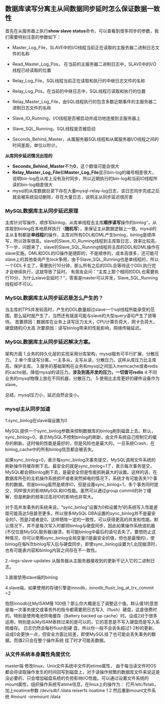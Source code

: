 ## 数据库读写分离主从间数据同步延时怎么保证数据一致性

首先在从服务器上执行**show slave status**命令，可以查看到很多同步的参数，我们需要特别注意的参数如下：

* Master_Log_File，SLAVE中的I/O线程当前正在读取的主服务器二进制日志文件的名称

* Read_Master_Log_Pos， 在当前的主服务器二进制日志中，SLAVE中的I/O线程已经读取的位置

* Relay_Log_File，SQL线程当前正在读取和执行的中继日志文件的名称

* Relay_Log_Pos，在当前的中继日志中，SQL线程已读取和执行的位置

* Relay_Master_Log_File，由SQL线程执行的包含多数近期事件的主服务器二进制日志文件的名称

* Slave_IO_Running，I/O线程是否被启动并成功地连接到主服务器上

* Slave_SQL_Running，SQL线程是否被启动

* Seconds_Behind_Master，从属服务器SQL线程和从属服务器I/O线程之间的时间差距，单位以秒计。

**从库同步延迟情况出现的**

* **Seconds_Behind_Master**不为**0**，这个数值可能会很大
* **Relay_Master_Log_File**和**Master_Log_File**显示bin-log的编号相差很大，说明bin-log在从库上没有及时同步，所以近期执行的bin-log和当前IO线程所读的bin-log相差很大
* mysql的从库数据目录下存在大量mysql-relay-log日志，该日志同步完成之后就会被系统自动删除，存在大量日志，说明主从同步延迟很厉害

### MySQL数据库主从同步延迟原理

主库针对写操作，顺序写binlog，从库单线程去主库**顺序读写**操作的binlog”，从库取到binlog在本地原样执行（**随机写**），来保证主从数据逻辑上一致。mysql的主从复制都是**单线程**的操作，主库对所有DDL和DML产生binlog，binlog是顺序写，所以效率很高。slave的Slave_IO_Running线程到主库取日志，效率比较高，下一步，问题来了，slave的Slave_SQL_Running线程将主库的DDL和DML操作在slave实施。DML和DDL的IO操作是随即的，不是顺序的，成本高很多，还可能可slave上的其他查询产生lock争用，由于Slave_SQL_Running也是单线程的，所以一个DDL卡主了，需要执行10分钟，那么所有之后的DDL会等待这个DDL执行完才会继续执行，这就导致了延时。
有朋友会问：“主库上那个相同的DDL也需要执行10分，为什么slave会延时？”，答案是master可以并发，Slave_SQL_Running线程却不可以。

### MySQL数据库主从同步延迟是怎么产生的？

当主库的TPS并发较高时，产生的DDL数量超过slave一个sql线程所能承受的范围，那么延时就产生了，当然还有就是可能与slave的大型query语句产生了锁等待。
首要原因：数据库在业务上读写压力太大，CPU计算负荷大，网卡负荷大，硬盘随机IO太高
次要原因：读写binlog带来的性能影响，网络传输延迟。

### MySQL数据库主从同步延迟解决方案。

架构方面
1.业务的持久化层的实现采用分库架构，mysql服务可平行扩展，分散压力。
2.单个库读写分离，一主多从，主写从读，分散压力。这样从库压力比主库高，保护主库。
3.服务的基础架构在业务和mysql之间加入memcache或者redis的cache层。降低mysql的读压力。**涉及到高并发的压力，一切皆可redis**
4.不同业务的mysql物理上放在不同机器，分散压力。
5.使用比主库更好的硬件设备作为slave。

总结，mysql压力小，延迟自然会变小。

### mysql主从同步加速

1.sync_binlog在slave端设置为0

  MySQL提供一个sync_binlog参数来控制数据库的binlog刷到磁盘上去。默认，sync_binlog=0，表示MySQL不控制binlog的刷新，由文件系统自己控制它的缓存的刷新。这时候的性能是最好的，但是风险也是最大的。一旦系统Crash，在binlog_cache中的所有binlog信息都会被丢失。
  
  如果sync_binlog>0，表示每sync_binlog次事务提交，MySQL调用文件系统的刷新操作将缓存刷下去。最安全的就是sync_binlog=1了，表示每次事务提交，MySQL都会把binlog刷下去，是最安全但是性能损耗最大的设置。这样的话，在数据库所在的主机操作系统损坏或者突然掉电的情况下，系统才有可能丢失1个事务的数据。但是binlog虽然是顺序IO，但是设置sync_binlog=1，多个事务同时提交，同样很大的影响MySQL和IO性能。虽然可以通过group commit的补丁缓解，但是刷新的频率过高对IO的影响也非常大。
  
  对于高并发事务的系统来说，“sync_binlog”设置为0和设置为1的系统写入性能差距可能高达5倍甚至更多。所以很多MySQL DBA设置的sync_binlog并不是最安全的1，而是2或者是0。这样牺牲一定的一致性，可以获得更高的并发和性能。默认情况下，并不是每次写入时都将binlog与硬盘同步。因此如果操作系统或机器(不仅仅是MySQL服务器)崩溃，有可能binlog中最后的语句丢失了。要想防止这种情况，你可以使用sync_binlog全局变量(1是最安全的值，但也是最慢的)，使binlog在每N次binlog写入后与硬盘同步。即使sync_binlog设置为1,出现崩溃时，也有可能表内容和binlog内容之间存在不一致性。

2.–logs-slave-updates 从服务器从主服务器接收到的更新不记入它的二进制日志。

3.直接禁用slave端的binlog

4.slave端，如果使用的存储引擎是innodb，innodb_flush_log_at_trx_commit =2

  抱怨Innodb比MyISAM慢 100倍？那么你大概是忘了调整这个值。默认值1的意思是每一次事务提交或事务外的指令都需要把日志写入（flush）硬盘，这是很费时的。特别是使用电池供电缓存（Battery backed up cache）时。设成2对于很多运用，特别是从MyISAM表转过来的是可以的，它的意思是不写入硬盘而是写入系统缓存。
日志仍然会每秒flush到硬 盘，所以你一般不会丢失超过1-2秒的更新。设成0会更快一点，但安全方面比较差，即使MySQL挂了也可能会丢失事务的数据。而值2只会在整个操作系统 挂了时才可能丢数据。

### 从文件系统本身属性角度优化
master端
修改linux、Unix文件系统中文件的etime属性， 由于每当读文件时OS都会将读取操作发生的时间回写到磁盘上，对于读操作频繁的数据库文件来说这是没必要的，只会增加磁盘系统的负担影响I/O性能。可以通过设置文件系统的mount属性，组织操作系统写atime信息，在linux上的操作为：
打开/etc/fstab，加上noatime参数
/dev/sdb1 /data reiserfs noatime 1 2
然后重新mount文件系统
#mount -oremount /data



